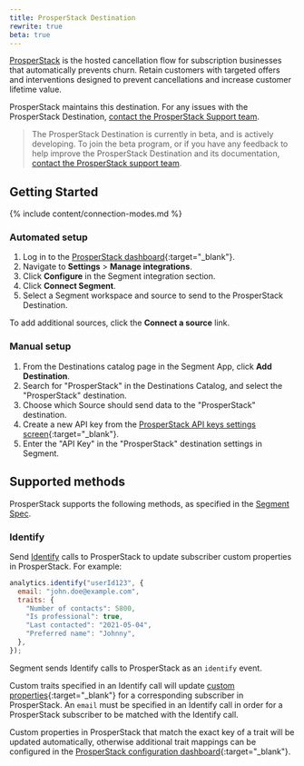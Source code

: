 ```yaml
---
title: ProsperStack Destination
rewrite: true
beta: true
---
```


[ProsperStack](https://prosperstack.com/?utm_source=segmentio&utm_medium=docs&utm_campaign=partners) is the hosted cancellation flow for subscription businesses that automatically prevents churn. Retain customers with targeted offers and interventions designed to prevent cancellations and increase customer lifetime value.

ProsperStack maintains this destination. For any issues with the ProsperStack Destination, [contact the ProsperStack Support team](mailto:support@prosperstack.com).

> The ProsperStack Destination is currently in beta, and is actively developing.  To join the beta program, or if you have any feedback to help improve the ProsperStack Destination and its documentation, [contact the ProsperStack support team](mailto:support@prosperstack.com).

## Getting Started

{% include content/connection-modes.md %}

### Automated setup

1. Log in to the [ProsperStack dashboard](https://app.prosperstack.com){:target="\_blank"}.
2. Navigate to **Settings** > **Manage integrations**.
3. Click **Configure** in the Segment integration section.
4. Click **Connect Segment**.
5. Select a Segment workspace and source to send to the ProsperStack Destination.

To add additional sources, click the **Connect a source** link.

### Manual setup

1. From the Destinations catalog page in the Segment App, click **Add Destination**.
2. Search for "ProsperStack" in the Destinations Catalog, and select the "ProsperStack" destination.
3. Choose which Source should send data to the "ProsperStack" destination.
4. Create a new API key from the [ProsperStack API keys settings screen](https://app.prosperstack.com/settings/api-keys){:target="\_blank"}.
5. Enter the "API Key" in the "ProsperStack" destination settings in Segment.

## Supported methods

ProsperStack supports the following methods, as specified in the [Segment Spec](/docs/connections/spec).

### Identify

Send [Identify](/docs/connections/spec/identify) calls to ProsperStack to update subscriber custom properties in ProsperStack. For example:

```js
analytics.identify("userId123", {
  email: "john.doe@example.com",
  traits: {
    "Number of contacts": 5800,
    "Is professional": true,
    "Last contacted": "2021-05-04",
    "Preferred name": "Johnny",
  },
});
```

Segment sends Identify calls to ProsperStack as an `identify` event.

Custom traits specified in an Identify call will update [custom properties](https://prosperstack.com/docs/custom-properties/){:target="\_blank"} for a corresponding subscriber in ProsperStack. An `email` must be specified in an Identify call in order for a ProsperStack subscriber to be matched with the Identify call.

Custom properties in ProsperStack that match the exact key of a trait will be updated automatically, otherwise additional trait mappings can be configured in the [ProsperStack configuration dashboard](https://app.prosperstack.com/settings/integrations/segment){:target="\_blank"}.
